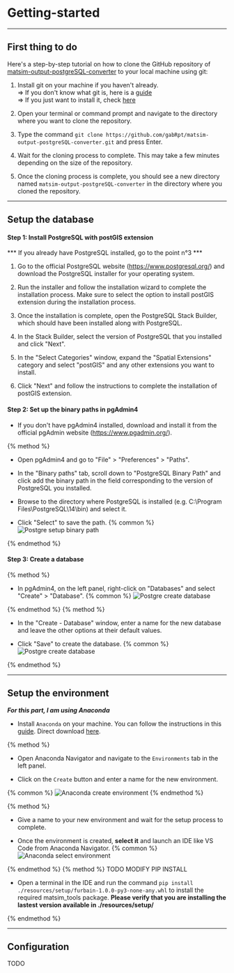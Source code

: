 # Getting-started

___

## First thing to do

Here's a step-by-step tutorial on how to clone the GitHub repository of [matsim-output-postgreSQL-converter](https://github.com/gabRpt/matsim-output-postgreSQL-converter) to your local machine using git:

1. Install git on your machine if you haven't already.  
    => If you don't know what git is, here is a [guide](https://github.com/git-guides)  
    => If you just want to install it, check [here](https://github.com/git-guides/install-git)

2. Open your terminal or command prompt and navigate to the directory where you want to clone the repository.

3. Type the command `git clone https://github.com/gabRpt/matsim-output-postgreSQL-converter.git` and press Enter.

4. Wait for the cloning process to complete. This may take a few minutes depending on the size of the repository.

5. Once the cloning process is complete, you should see a new directory named `matsim-output-postgreSQL-converter` in the directory where you cloned the repository.

___

## Setup the database

#### Step 1: Install PostgreSQL with postGIS extension
*** If you already have PostgreSQL installed, go to the point n°3 ***

1. Go to the official PostgreSQL website (https://www.postgresql.org/) and download the PostgreSQL installer for your operating system.

2. Run the installer and follow the installation wizard to complete the installation process. Make sure to select the option to install postGIS extension during the installation process.

3. Once the installation is complete, open the PostgreSQL Stack Builder, which should have been installed along with PostgreSQL.

4. In the Stack Builder, select the version of PostgreSQL that you installed and click "Next".

5. In the "Select Categories" window, expand the "Spatial Extensions" category and select "postGIS" and any other  extensions you want to install.

6. Click "Next" and follow the instructions to complete the installation of postGIS extension.

#### Step 2: Set up the binary paths in pgAdmin4

* If you don't have pgAdmin4 installed, download and install it from the official pgAdmin website (https://www.pgadmin.org/).

{% method %}
* Open pgAdmin4 and go to "File" > "Preferences" > "Paths".

* In the "Binary paths" tab, scroll down to "PostgreSQL Binary Path" and click add the binary path in the field corresponding to the version of PostgreSQL you installed.

* Browse to the directory where PostgreSQL is installed (e.g. C:\Program Files\PostgreSQL\14\bin) and select it.

* Click "Select" to save the path.
{% common %}
![Postgre setup binary path](https://raw.githubusercontent.com/gabRpt/matsim-output-postgreSQL-converter/main/resources/docs/getting-started/postgre_binay_path.png)

{% endmethod %}

#### Step 3: Create a database

{% method %}

* In pgAdmin4, on the left panel, right-click on "Databases" and select "Create" > "Database".
{% common %}
![Postgre create database](https://raw.githubusercontent.com/gabRpt/matsim-output-postgreSQL-converter/main/resources/docs/getting-started/postgre_create_db_1.png)

{% endmethod %}
{% method %}

* In the "Create - Database" window, enter a name for the new database and leave the other options at their default values.

* Click "Save" to create the database.
{% common %}
![Postgre create database](https://raw.githubusercontent.com/gabRpt/matsim-output-postgreSQL-converter/main/resources/docs/getting-started/postgre_create_db_2.png)

{% endmethod %}

___

## Setup the environment

***For this part, I am using Anaconda***

* Install `Anaconda` on your machine. You can follow the instructions in this [guide](https://docs.conda.io/projects/conda/en/latest/user-guide/install/index.html). Direct download [here](https://www.anaconda.com/products/distribution).

{% method %}

* Open Anaconda Navigator and navigate to the `Environments` tab in the left panel.

* Click on the `Create` button and enter a name for the new environment.

{% common %}
![Anaconda create environment](https://raw.githubusercontent.com/gabRpt/matsim-output-postgreSQL-converter/main/resources/docs/getting-started/anaconda_create_env.png)
{% endmethod %}

{% method %}

* Give a name to your new environment and wait for the setup process to complete.

* Once the environment is created, **select it** and launch an IDE like VS Code from Anaconda Navigator.
{% common %}
![Anaconda select environment](https://raw.githubusercontent.com/gabRpt/matsim-output-postgreSQL-converter/main/resources/docs/getting-started/anaconda_select_env.png)

{% endmethod %}
{% method %}
TODO MODIFY PIP INSTALL

* Open a terminal in the IDE and run the command `pip install ./resources/setup/furbain-1.0.0-py3-none-any.whl` to install the required matsim_tools package. **Please verify that you are installing the lastest version available in ./resources/setup/**

{% endmethod %}

___

## Configuration

TODO